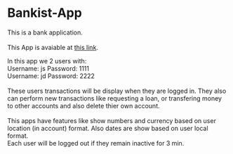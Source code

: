 # Bankist-App

This is a bank application.
<br />
<br />
This App is avaiable at [this link](https://haniesolaty.github.io/Pig-Game/).

In this app we 2 users with:
<br />
Username: js Password: 1111
<br />
Username: jd Password: 2222
<br />
<br />
These users transactions will be display when they are logged in. They also can perform new transactions like requesting a loan, or transfering money to other accounts and also delete thier own account.
<br />
<br />
This apps have features like show numbers and currency based on user location (in account) format. Also dates are show based on user local format.
<br />
Each user will be logged out if they remain inactive for 3 min.
